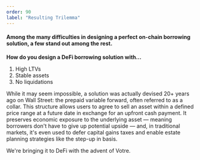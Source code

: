 ```yaml
---
order: 90
label: "Resulting Trilemma"
---
```


#### Among the many difficulties in designing a perfect on-chain borrowing solution, a few stand out among the rest.

**How do you design a DeFi borrowing solution with...**

1. High LTVs
2. Stable assets
3. No liquidations

While it may seem impossible, a solution was actually devised 20+ years ago on Wall Street: the prepaid variable forward, often referred to as a collar. This structure allows users to agree to sell an asset within a defined price range at a future date in exchange for an upfront cash payment. It preserves economic exposure to the underlying asset — meaning borrowers don't have to give up potential upside — and, in traditional markets, it's even used to defer capital gains taxes and enable estate planning strategies like the step-up in basis.

We're bringing it to DeFi with the advent of Votre.
